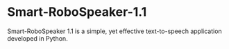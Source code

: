 # Smart-RoboSpeaker-1.1
Smart-RoboSpeaker 1.1 is a simple, yet effective text-to-speech application developed in Python.
